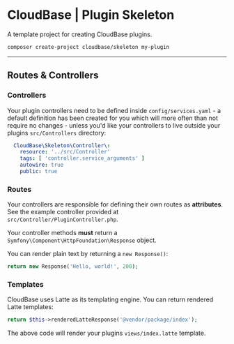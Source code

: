 # CloudBase | Plugin Skeleton

A template project for creating CloudBase plugins.

```sh
composer create-project cloudbase/skeleton my-plugin
```

---

## Routes & Controllers

### Controllers

Your plugin controllers need to be defined inside `config/services.yaml` - a default definition has been created
for you which will more often than not require no changes - unless you'd like your controllers to live outside
your plugins `src/Controllers` directory:

```yaml
  CloudBase\Skeleton\Controller\:
    resource: '../src/Controller'
    tags: [ 'controller.service_arguments' ]
    autowire: true
    public: true
```

### Routes

Your controllers are responsible for defining their own routes as **attributes**. See the example controller provided 
at `src/Controller/PluginController.php`.

Your controller methods **must** return a `Symfony\Component\HttpFoundation\Response` object.

You can render plain text by returning a `new Response()`:

```php
return new Response('Hello, world!', 200);
```

### Templates

CloudBase uses Latte as its templating engine. You can return rendered Latte templates:

```php
return $this->renderedLatteResponse('@vendor/package/index');
```

The above code will render your plugins `views/index.latte` template.